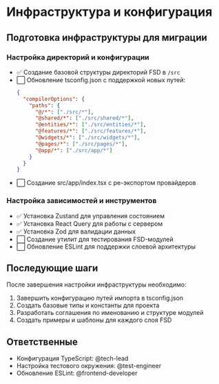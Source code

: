 # Инфраструктура и конфигурация

## Подготовка инфраструктуры для миграции

### Настройка директорий и конфигурации
- ✅ Создание базовой структуры директорий FSD в `/src`
- ⬜ Обновление tsconfig.json с поддержкой новых путей:
  ```json
  {
    "compilerOptions": {
      "paths": {
        "@/*": ["./src/*"],
        "@shared/*": ["./src/shared/*"],
        "@entities/*": ["./src/entities/*"],
        "@features/*": ["./src/features/*"],
        "@widgets/*": ["./src/widgets/*"],
        "@pages/*": ["./src/pages/*"],
        "@app/*": ["./src/app/*"]
      }
    }
  }
  ```
- ⬜ Создание src/app/index.tsx с ре-экспортом провайдеров

### Настройка зависимостей и инструментов
- ✅ Установка Zustand для управления состоянием
- ✅ Установка React Query для работы с сервером
- ✅ Установка Zod для валидации данных
- ⬜ Создание утилит для тестирования FSD-модулей
- ⬜ Обновление ESLint для поддержки слоевой архитектуры

## Последующие шаги

После завершения настройки инфраструктуры необходимо:

1. Завершить конфигурацию путей импорта в tsconfig.json
2. Создать базовые типы и константы для проекта
3. Разработать соглашения по именованию и структуре модулей
4. Создать примеры и шаблоны для каждого слоя FSD

## Ответственные

- Конфигурация TypeScript: @tech-lead
- Настройка тестового окружения: @test-engineer
- Обновление ESLint: @frontend-developer 